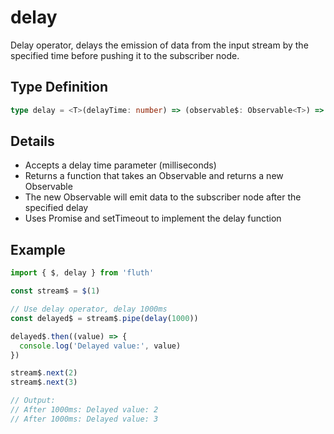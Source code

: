 # delay

Delay operator, delays the emission of data from the input stream by the specified time before pushing it to the subscriber node.

## Type Definition

```typescript
type delay = <T>(delayTime: number) => (observable$: Observable<T>) => Observable<T>
```

## Details

- Accepts a delay time parameter (milliseconds)
- Returns a function that takes an Observable and returns a new Observable
- The new Observable will emit data to the subscriber node after the specified delay
- Uses Promise and setTimeout to implement the delay function

## Example

```typescript
import { $, delay } from 'fluth'

const stream$ = $(1)

// Use delay operator, delay 1000ms
const delayed$ = stream$.pipe(delay(1000))

delayed$.then((value) => {
  console.log('Delayed value:', value)
})

stream$.next(2)
stream$.next(3)

// Output:
// After 1000ms: Delayed value: 2
// After 1000ms: Delayed value: 3
```
